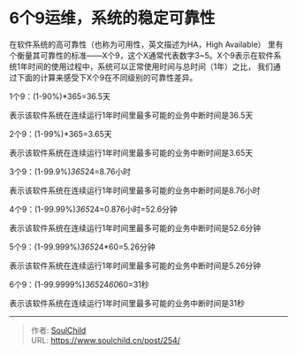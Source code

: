 # 6个9运维，系统的稳定可靠性

<!--more-->
在软件系统的高可靠性（也称为可用性，英文描述为HA，High Available）
里有个衡量其可靠性的标准——X个9，这个X通常代表数字3~5。X个9表示在软件系统1年时间的使用过程中，系统可以正常使用时间与总时间（1年）之比，
我们通过下面的计算来感受下X个9在不同级别的可靠性差异。

1个9：(1-90%)*365=36.5天

表示该软件系统在连续运行1年时间里最多可能的业务中断时间是36.5天

2个9：(1-99%)*365=3.65天

表示该软件系统在连续运行1年时间里最多可能的业务中断时间是3.65天

3个9：(1-99.9%)*365*24=8.76小时

表示该软件系统在连续运行1年时间里最多可能的业务中断时间是8.76小时

4个9：(1-99.99%)*365*24=0.876小时=52.6分钟

表示该软件系统在连续运行1年时间里最多可能的业务中断时间是52.6分钟

5个9：(1-99.999%)*365*24*60=5.26分钟

表示该软件系统在连续运行1年时间里最多可能的业务中断时间是5.26分钟

6个9：(1-99.9999%)*365*24*60*60=31秒

表示该软件系统在连续运行1年时间里最多可能的业务中断时间是31秒


---

> 作者: [SoulChild](https://www.soulchild.cn)  
> URL: https://www.soulchild.cn/post/254/  

